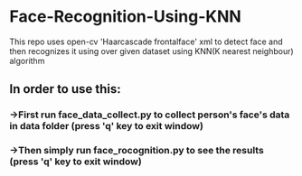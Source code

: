 # Face-Recognition-Using-KNN
This repo uses open-cv 'Haarcascade frontalface' xml to detect face and then recognizes it using over given dataset using KNN(K nearest neighbour) algorithm

## In order to use this:
### ->First run face_data_collect.py to collect person's face's data in data folder (press 'q' key to exit window)
### ->Then simply run face_rocognition.py to see the results (press 'q' key to exit window)
